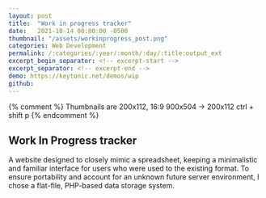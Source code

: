 ```yaml
---
layout: post
title:  "Work in progress tracker"
date:   2021-10-14 00:00:00 -0500
thumbnail: "/assets/workinprogress_post.png"
categories: Web Development
permalink: /:categories/:year/:month/:day/:title:output_ext
excerpt_begin_separator: <!-- excerpt-start -->
excerpt_separator: <!-- excerpt-end -->
demo: https://keytonic.net/demos/wip
github:
---
```

{% comment %} 
    Thumbnails are 200x112, 16:9
    900x504 -> 200x112 ctrl + shift p
{% endcomment %}

## Work In Progress tracker
<!-- excerpt-start -->
A website designed to closely mimic a spreadsheet, keeping a minimalistic and familiar interface for users who were used to the existing format. To ensure portability and account for an unknown future server environment, I chose a flat-file, PHP-based data storage system.
<!-- excerpt-end -->
